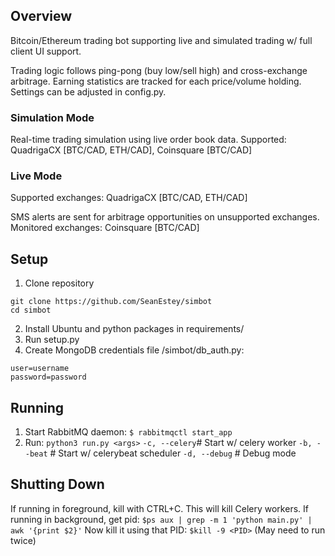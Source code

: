 ## Overview

Bitcoin/Ethereum trading bot supporting live and simulated trading w/ full client UI support.

Trading logic follows ping-pong (buy low/sell high) and cross-exchange arbitrage. Earning statistics are tracked for each price/volume holding. Settings can be adjusted in config.py.

### Simulation Mode

Real-time trading simulation using live order book data.
Supported: QuadrigaCX [BTC/CAD, ETH/CAD], Coinsquare [BTC/CAD]

### Live Mode

Supported exchanges: QuadrigaCX [BTC/CAD, ETH/CAD]

SMS alerts are sent for arbitrage opportunities on unsupported exchanges.
Monitored exchanges: Coinsquare [BTC/CAD]

## Setup

1. Clone repository
```
git clone https://github.com/SeanEstey/simbot
cd simbot
```
2. Install Ubuntu and python packages in requirements/
3. Run setup.py
4. Create MongoDB credentials file /simbot/db_auth.py:
```
user=username
password=password
```

## Running

1. Start RabbitMQ daemon:
`$ rabbitmqctl start_app`
2. Run:
`python3 run.py <args>`
`-c, --celery`# Start w/ celery worker
`-b, --beat`  # Start w/ celerybeat scheduler
`-d, --debug` # Debug mode

## Shutting Down

If running in foreground, kill with CTRL+C. This will kill Celery workers.
If running in background, get pid:
`$ps aux | grep -m 1 'python main.py' | awk '{print $2}'`
Now kill it using that PID:
`$kill -9 <PID>`
(May need to run twice)

